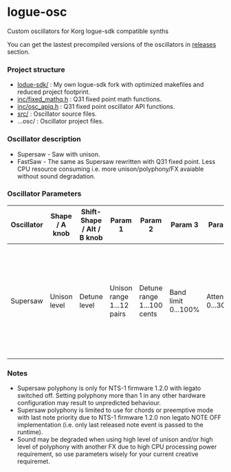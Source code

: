 # logue-osc
Custom oscillators for Korg logue-sdk compatible synths

You can get the lastest precompiled versions of the oscillators in [releases](../../releases/) section.

### Project structure

* [lodue-sdk/](logue-sdk/) : My own logue-sdk fork with optimized makefiles and reduced project footprint.
* [inc/fixed_mathq.h](inc/fixed_mathq.h) : Q31 fixed point math functions.
* [inc/osc_apiq.h](inc/osc_apiq.h) : Q31 fixed point oscillator API functions.
* [src/](src/) : Oscillator source files.
* ...osc/ : Oscillator project files.

### Oscillator description
* Supersaw - Saw with unison.
* FastSaw - The same as Supersaw rewritten with Q31 fixed point. Less CPU resource consuming i.e. more unison/polyphony/FX avaiable without sound degradation.

### Oscillator Parameters
|Oscillator|Shape / A knob|Shift-Shape / Alt / B knob|Param 1|Param 2|Param 3|Param 4|Param 5|Param 6|
|-|-|-|-|-|-|-|-|-|
|Supersaw|Unison level|Detune level|Unison range 1...12 pairs|Detune range 1...100 cents|Band limit 0...100%|Attenuate 0...30dB|Route LFO<br>1 - Shape / Unison<br>2 - Shift-Shape / Detune<br>3 - both|Polyphony 1...12 voices|

### Notes
* Supersaw polyphony is only for NTS-1 firmware 1.2.0 with legato switched off. Setting polyphony more than 1 in any other hardware configuration may result to unpredicted behaviour.
* Supersaw polyphony is limited to use for chords or preemptive mode with last note priority due to NTS-1 firmware 1.2.0 non legato NOTE OFF implementation (i.e. only last released note event is passed to the runtime).
* Sound may be degraded when using high level of unison and/or high level of polyphony with another FX due to high CPU processing power requirement, so use parameters wisely for your current creative requiremet.
